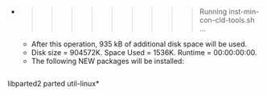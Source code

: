 * >>>>>>>>> Running inst-min-con-cld-tools.sh ...
  * After this operation, 935 kB of additional disk space will be used.
  * Disk size = 904572K. Space Used = 1536K. Runtime = 00:00:00:00.
  * The following NEW packages will be installed:
  ```bash
libparted2 parted util-linux*
  ```
